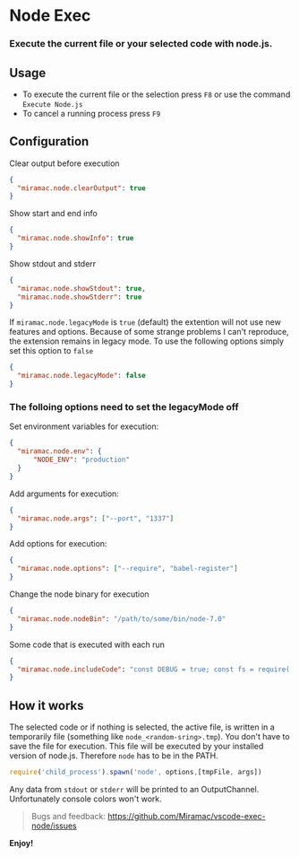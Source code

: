 # Node Exec

### Execute the current file or your selected code with node.js.

## Usage

* To execute the current file or the selection press `F8` or use the command `Execute Node.js`
* To cancel a running process press `F9`

## Configuration

Clear output before execution

````json
{
  "miramac.node.clearOutput": true
}
````

Show start and end info

````json
{
  "miramac.node.showInfo": true
}
````

Show stdout and stderr

````json
{
  "miramac.node.showStdout": true,
  "miramac.node.showStderr": true
}
````

If `miramac.node.legacyMode` is `true` (default) the extention will not use new features and options. Because of some strange problems I can't reproduce, the extension remains in legacy mode. To use the following options simply set this option to `false`

````json
{
  "miramac.node.legacyMode": false
}
````

### The folloing options need to set the legacyMode off

Set environment variables for execution:

````json
{
  "miramac.node.env": {
      "NODE_ENV": "production"
  }
}
````

Add arguments for execution:

````json
{
  "miramac.node.args": ["--port", "1337"]
}
````

Add options for execution:

````json
{
  "miramac.node.options": ["--require", "babel-register"]
}
````

Change the node binary for execution

````json
{
  "miramac.node.nodeBin": "/path/to/some/bin/node-7.0"
}
````

Some code that is executed with each run

````json
{
  "miramac.node.includeCode": "const DEBUG = true; const fs = require('fs'); "
}
````

## How it works

The selected code or if nothing is selected, the active file, is written in a temporarily file (something like `node_<random-sring>.tmp`). You don't have to save the file for execution.
This file will be executed by your installed version of node.js. Therefore `node` has to be in the PATH.

```javascript
require('child_process').spawn('node', options,[tmpFile, args])
```

Any data from `stdout` or `stderr` will be printed to an OutputChannel. Unfortunately console colors won't work.

> Bugs and feedback: https://github.com/Miramac/vscode-exec-node/issues

**Enjoy!**